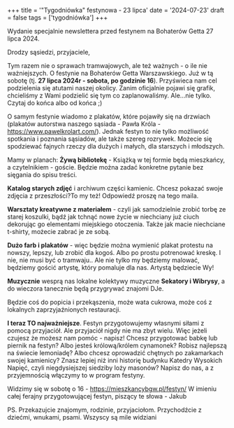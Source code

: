 +++
title = '"Tygodniówka" festynowa - 23 lipca'
date = '2024-07-23'
draft = false
tags = ['tygodniówka']
+++

Wydanie specjalnie newslettera przed festynem na Bohaterów Getta 27 lipca 2024.

<!--more-->

Drodzy sąsiedzi, przyjaciele,

Tym razem nie o sprawach tramwajowych, ale też ważnych - o ile nie ważniejszych. O festynie na Bohaterów Getta Warszawskiego. Już w tą sobotę (tj. **27 lipca 2024r - sobota, po godzinie 16**). Przyświeca nam cel podzielenia się atutami naszej okolicy.
Zanim oficjalnie pojawi się grafik, chcieliśmy z Wami podzielić się tym co zaplanowaliśmy. Ale…nie tylko. Czytaj do końca albo od końca ;)

O samym festynie wiadomo z plakatów, które pojawiły się na drzwiach (plakatów autorstwa naszego sąsiada - Pawła Króla - https://www.pawelkrolart.com/).
Jednak festyn to nie tylko możliwość spotkania i poznania sąsiadów, ale także szereg rozrywek. Możecie się spodziewać fajnych rzeczy dla dużych i małych, dla starszych i młodszych.

Mamy w planach:
**Żywą bibliotekę** - Książką w tej formie będą mieszkańcy, a czytelnikiem - goście. Będzie można zadać konkretne pytanie bez sięgania do spisu treści.

**Katalog starych zdjęć** i archiwum części kamienic. Chcesz pokazać swoje zdjęcia z przeszłości?To my też! Odpowiedź proszę na tego maila.  

**Warsztaty kreatywne z materiałem** - czyli jak samodzielnie zrobić torbę ze starej koszulki, bądź jak tchnąć nowe życie w niechciany już ciuch dekorując go elementami miejskiego otoczenia. Także jak macie niechciane t-shirty, możecie zabrać je ze sobą.

**Dużo farb i plakatów** - więc będzie można wymienić plakat protestu na nowszy, lepszy, lub zrobić dla kogoś. Albo po prostu potrenować kreskę. I nie, nie musi być o tramwaju..  Ale nie tylko my będziemy malować, będziemy gościć artystę, który pomaluje dla nas. Artystą będziecie Wy!

**Muzycznie** wesprą nas lokalne kolektywy muzyczne **Sekatory i Wibrysy**, a do wieczora tanecznie będą przygrywać znajomi DJe.

Będzie coś do popicia i przekąszenia, może wata cukrowa, może coś z lokalnych zaprzyjaźnionych restauracji.

**I teraz TO najważniejsze**. Festyn przygotowujemy własnymi siłami z pomocą przyjaciół. Ale przyjaciół nigdy nie ma zbyt wielu. Więc jeżeli czujesz że możesz nam pomóc - napisz!
Chcesz przygotować babkę lub piernik na festyn? Albo jesteś królową/królem cynamonek? Robisz najlepszą na świecie lemoniadę?
Albo chcesz oprowadzić chętnych po zakamarkach swojej kamienicy? Znasz lepiej niż inni historię budynku Katedry Wysokich Napięć, czyli niegdysiejszej siedziby loży masonów?
Napisz do nas, a z przyjemnością włączymy to w program festyny.

Widzimy się w sobotę o 16 - https://mieszkancybgw.pl/festyn/
W imieniu całej ferajny przygotowującej festyn, piszący te słowa - Jakub

PS. Przekazujcie znajomym, rodzinie, przyjaciołom. Przychodźcie z dziećmi, wnukami, psami. Wszyscy są mile widziani